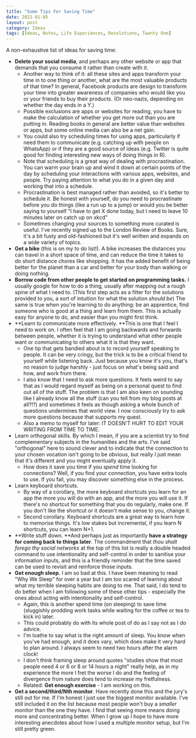 ```yaml
---
title: "Some Tips For Saving Time"
date: 2021-01-05
layout: post
category: Ideas
tags: [Ideas, Notes, Life Experiences, Resolutions, Twenty One]
---
```

A non-exhaustive list of ideas for saving time:
* **Delete your social media**, and perhaps any other website or app that demands that you consume it rather than create with it.
	* Another way to think of it: all these sites and apps transform your time in to one thing or another, what are the most valuable products of that time? In general, Facebook products are design to transform your time into greater awareness of companies who would like you or your friends to buy their products. (Or neo-nazis, depending on whether the day ends in a Y.)
	* Possible exclusions are apps or websites for reading, you have to make the calculation of whether you get more out than you are putting in. Reading books in general are better value than websites or apps, but some online media can also be a net gain.
	* You could also try scheduling times for using apps, particularly if need them to communicate (e.g. catching up with people on WhatsApp) or if they are a good source of ideas (e.g. Twitter is quite good for finding interesting new ways of doing things in R).
	* Note that scheduling is a great way of dealing with procrastination. You can warm your brain up and wind it down at certain points of the day by scheduling your interactions with various apps, websites, and people. Try paying attention to what you do in a given day and working that into a schedule.
	* Procrastination is best managed rather than avoided, so it's better to schedule it. Be honest with yourself, do you need to procrastinate before you do things (like a run up to a jump) or would you be better saying to yourself "I have to get X done today, but I need to leave 10 minutes later on catch up on xkcd"
	* Sometimes changing your sources to something more curated is useful. I've recently signed up to the London Review of Books. Sure, it's a bit fusty and old-fashioned but it's well written and expands on a wide variety of topics.
* **Get a bike** (this is on my to do list!). A bike increases the distances you can travel in a short space of time, and can reduce the time it takes to do short distance chores like shopping. It has the added benefit of being better for the planet than a car and better for your body than walking or doing nothing. 
* **Borrow code from other people to get started on programming tasks.** I usually google for how to do a thing, usually after mapping out a rough spine of what I need to. (This first step acts as a filter for the solutions provided to you, a sort of intuition for what the solution *should be*) The same is true when you're learning to do anything: be an apprentice, find someone who is good at a thing and learn from them. This is actually easy for anyone to do, and easier than you might first think.
* **Learn to communicate more effectively. **This is one that I feel I need to work on. I often feel that I am going backwards and forwards between people, whether it is trying to understand what other people want or communicating to others what it is that they want.
	* One tip that gets bandied about is to record yourself speaking to people. It can be very cringy, but the trick is to be a critical friend to yourself while listening back. Just because you know it's you, that's no reason to judge harshly - just focus on what's being said and how, and work from there.
	* I also know that I need to ask more questions. It feels weird to say that as I would regard myself as being on a personal quest to find out all of the stuff. The problem is that I am also keen on sounding like I already know all the stuff (can you tell from my blog posts at all?!?) and sometimes it feels as though asking a whole bunch of questions undermines that world view. I now consciously try to ask more questions because that supports my quest. 
	* Also a memo to myself for later: IT DOESN'T HURT TO EDIT YOUR WRITING FROM TIME TO TIME.
* Learn orthogonal skills. By which I mean, if you are a scientist try to find complementary subjects in the humanities and the arts. I've said "orthogonal" here to sound clever and to indicate that the connection to your chosen vocation isn't going to be obvious, but really I just mean that it's different and you might eventually apply it.
	* How does it save you time if you *spend* time looking for connections? Well, if you find your connection, you have extra tools to use. If you fail, you may discover something else in the process. 
* Learn keyboard shortcuts.
	* By way of a corollary, the more keyboard shortcuts you learn for an app the more you will do with an app, and the more you will use it. If there's no shortcut for something that you do regularly, make one. If you don't like the shortcut or it doesn't make sense to you, change it.
	* Second corollary. Keyboard shortcuts are a great way to learn how to memorise things. It's low stakes but incremental, if you learn N shortcuts, you can learn N+1.
* **Write stuff down. **And perhaps just as importantly **have a strategy for coming back to things later**. The commandment that *thou shalt forego thy social networks* at the top of this list is really a double headed command to use intentionality and self-control in order to sanitise your information inputs, and this is a friendly reminder that the time saved can be used to revisit and reinforce those inputs. 
* **Get enough sleep.** I am so bad at this. I have been meaning to read "Why We Sleep" for over a year but I am too scared of learning about what my terrible sleeping habits are doing to me. That said, I do tend to do better when I am following some of these other tips - especially the ones about acting with intentionality and self-control. 
	* Again, this is another spend time (on sleeping) to save time (sluggishly prodding work tasks while waiting for the coffee or tea to kick in) later.
	* This could probably do with its whole post of do as I say not as I do advice.
	* I'm loathe to say what is the right amount of sleep. You know when you've had enough, and it does vary, which does make it very hard to plan around. I always seem to need two hours after the alarm clock!
	* I don't think framing sleep around quotes "studies show that most people need 4 or 6 or 8 or 14 hours a night" really help, as in my experience the more I fret the worse I do and the feeling of divergence from nature does tend to increase my fretfulness.
	* Related: **Get enough exercise** - I am working on this. 
* **Get a second/third/Nth monitor**. Have recently done this and the jury's still out for me. If I'm honest I just use the biggest monitor available. I've still included it on the list because most people won't buy a *smaller* monitor than the one they have. I find that seeing more means doing more and concentrating better. When I grow up I hope to have more interesting anecdotes about how I used a multiple monitor setup, but I'm still pretty green.